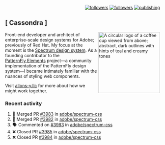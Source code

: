 <p align="right"><a rel="me" href="https://front-end.social/@castastrophe">
    <img alt="followers" title="Follow me on Mastodon" src="https://img.shields.io/mastodon/follow/109297102751309835?domain=https%3A%2F%2Ffront-end.social&label=Follow&logo=mastodon&logoColor=white&style=for-the-badge&labelColor=008080&color=006969"/></a>
  <a href="https://codepen.io/castastrophe/">
    <img alt="followers" title="Follow me on CodePen" src="https://img.shields.io/badge/23-1?color=640464&labelColor=7c007c&style=for-the-badge&logo=codepen&label=Follow"/></a>
<a href="https://castastrophe.medium.com/">
    <img alt="publishing" title="View articles on Medium" src="https://img.shields.io/badge/107-1?color=666&labelColor=444&label=subscribe&logo=medium&logoColor=white&style=for-the-badge"/></a>
</p>

## [&nbsp;Cassondra&nbsp;]

<img align="right" src="https://github-production-user-asset-6210df.s3.amazonaws.com/1840295/253016758-ba468774-1cd3-42c2-8f43-947b5eeb5edf.png" height="200" alt="A circular logo of a coffee cup viewed from above; abstract, dark outlines with hints of teal and creamy tones">

Front-end developer and architect of enterprise-scale design systems for Adobe; previously of Red Hat. My focus at the moment is the [Spectrum design system](https://github.com/adobe/spectrum-css). As a founding contributor to the [PatternFly&nbsp;Elements](https://github.com/patternfly/patternfly-elements) project&mdash;a community implementation of the PatternFly design system&mdash;I became intimately familiar with the nuances of styling web components.

Visit [allons-y.llc](http://allons-y.llc/) for more about how we might work together.

### Recent activity

<!--START_SECTION:activity-->
1. 🎉 Merged PR [#3983](https://github.com/adobe/spectrum-css/pull/3983) in [adobe/spectrum-css](https://github.com/adobe/spectrum-css)
2. 🎉 Merged PR [#3982](https://github.com/adobe/spectrum-css/pull/3982) in [adobe/spectrum-css](https://github.com/adobe/spectrum-css)
3. 🗣 Commented on [#3983](https://github.com/adobe/spectrum-css/pull/3983#issuecomment-2997007591) in [adobe/spectrum-css](https://github.com/adobe/spectrum-css)
4. ❌ Closed PR [#3985](https://github.com/adobe/spectrum-css/pull/3985) in [adobe/spectrum-css](https://github.com/adobe/spectrum-css)
5. ❌ Closed PR [#3984](https://github.com/adobe/spectrum-css/pull/3984) in [adobe/spectrum-css](https://github.com/adobe/spectrum-css)
<!--END_SECTION:activity-->
